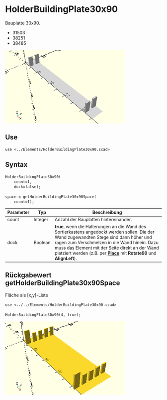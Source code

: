 # HolderBuildingPlate30x90
Bauplatte 30x90.
- 31503
- 38251
- 38485

![HolderBuildingPlate30x90](../../images/HolderBuildingPlate30x90.png)

## Use
```
use <../Elements/HolderBuildingPlate30x90.scad>
```

## Syntax
```
HolderBuildingPlate30x90(
    count=1,
    dock=false);

space = getHolderBuildingPlate30x90Space(
    count=1);
```

| Parameter | Typ | Beschreibung |
| ------ | ------ | ------ |
| count | Integer | Anzahl der Bauplatten hintereinander. |
| dock | Boolean | __true__, wenn die Halterungen an die Wand des Sortierkastens angedockt werden sollen. Die der Wand zugewandten Stege sind dann höher und ragen zum Verschmelzen in die Wand hinein. Dazu muss das Element mit der Seite direkt an der Wand platziert werden (z.B. per [__Place__](../Base/Place.md) mit __Rotate90__ und __AlignLeft__). |

## Rückgabewert getHolderBuildingPlate30x90Space
Fläche als \[x,y]-Liste

```
use <../../Elements/HolderBuildingPlate30x90.scad>

HolderBuildingPlate30x90(4, true);
```

![HolderBuildingPlate30x30](../../images/HolderBuildingPlate30x90_1.png)
